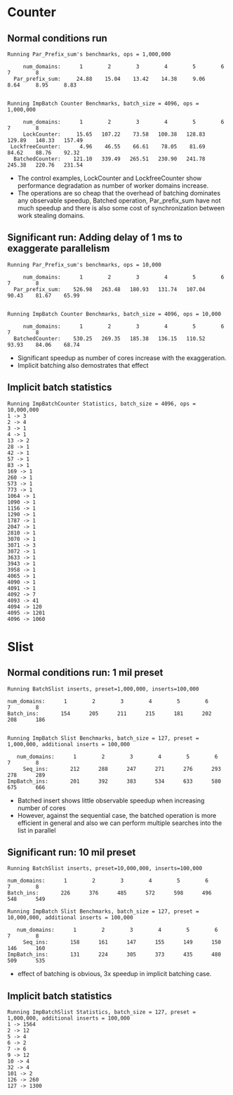 # Counter
## Normal conditions run
```
Running Par_Prefix_sum's benchmarks, ops = 1,000,000

     num_domains:      1        2        3        4        5        6        7        8   
  Par_prefix_sum:     24.88    15.04    13.42    14.38     9.06     8.64     8.95     8.83


Running ImpBatch Counter Benchmarks, batch_size = 4096, ops = 1,000,000

     num_domains:      1        2        3        4        5        6        7        8   
     LockCounter:     15.65   107.22    73.58   100.38   128.83   129.89   148.33   157.49
 LockfreeCounter:      4.96    46.55    66.61    78.05    81.69    84.62    88.76    92.32
  BatchedCounter:    121.10   339.49   265.51   230.90   241.78   245.38   220.76   231.54
```
- The control examples, LockCounter and LockfreeCounter show performance degradation as number of worker domains increase.
- The operations are so cheap that the overhead of batching dominates any observable speedup, Batched operation, Par_prefix_sum have not much speedup and there is also some cost of synchronization between work stealing domains.
## Significant run: Adding delay of 1 ms to exaggerate parallelism
```
Running Par_Prefix_sum's benchmarks, ops = 10,000

     num_domains:      1        2        3        4        5        6        7        8   
  Par_prefix_sum:    526.98   263.48   180.93   131.74   107.04    90.43    81.67    65.99


Running ImpBatch Counter Benchmarks, batch_size = 4096, ops = 10,000

     num_domains:      1        2        3        4        5        6        7        8   
  BatchedCounter:    530.25   269.35   185.38   136.15   110.52    93.93    84.06    68.74

```
- Significant speedup as number of cores increase with the exaggeration.
- Implicit batching also demostrates that effect

## Implicit batch statistics
```
Running ImpBatchCounter Statistics, batch_size = 4096, ops = 10,000,000
1 -> 3
2 -> 4
3 -> 1
4 -> 1
13 -> 2
28 -> 1
42 -> 1
57 -> 1
83 -> 1
169 -> 1
260 -> 1
573 -> 1
773 -> 1
1064 -> 1
1090 -> 1
1156 -> 1
1290 -> 1
1787 -> 1
2047 -> 1
2810 -> 1
3070 -> 1
3071 -> 3
3072 -> 1
3633 -> 1
3943 -> 1
3958 -> 1
4065 -> 1
4090 -> 1
4091 -> 1
4092 -> 7
4093 -> 41
4094 -> 120
4095 -> 1201
4096 -> 1060
```

# Slist
## Normal conditions run: 1 mil preset
```
Running BatchSlist inserts, preset=1,000,000, inserts=100,000

num_domains:      1        2        3        4        5        6        7        8   
Batch_ins:       154      205      211      215      181      202      208      186


Running ImpBatch Slist Benchmarks, batch_size = 127, preset = 1,000,000, additional inserts = 100,000

   num_domains:      1        2        3        4        5        6        7        8   
     Seq_ins:       212      288      247      271      276      293      278      289
ImpBatch_ins:       201      392      383      534      633      580      675      666
```
- Batched insert shows little observable speedup when increasing number of cores 
- However, against the sequential case, the batched operation is more efficient in general and also we can perform multiple searches into the list in parallel

## Significant run: 10 mil preset
```
Running BatchSlist inserts, preset=10,000,000, inserts=100,000

num_domains:      1        2        3        4        5        6        7        8   
Batch_ins:       226      376      485      572      598      496      548      549

Running ImpBatch Slist Benchmarks, batch_size = 127, preset = 10,000,000, additional inserts = 100,000

   num_domains:      1        2        3        4        5        6        7        8   
     Seq_ins:       158      161      147      155      149      150      146      160
ImpBatch_ins:       131      224      305      373      435      480      509      535
```
- effect of batching is obvious, 3x speedup in implicit batching case.

## Implicit batch statistics
```
Running ImpBatchSlist Statistics, batch_size = 127, preset = 1,000,000, additional inserts = 100,000
1 -> 1564
2 -> 12
5 -> 4
6 -> 2
7 -> 6
9 -> 12
10 -> 4
32 -> 4
101 -> 2
126 -> 260
127 -> 1300
```